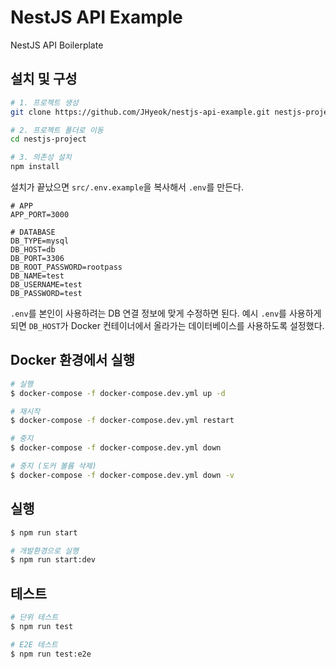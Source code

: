 # NestJS API Example

NestJS API Boilerplate

## 설치 및 구성

```bash
# 1. 프로젝트 생성
git clone https://github.com/JHyeok/nestjs-api-example.git nestjs-project

# 2. 프로젝트 폴더로 이동
cd nestjs-project

# 3. 의존성 설치
npm install
```

설치가 끝났으면 `src/.env.example`을 복사해서 `.env`를 만든다.

```
# APP
APP_PORT=3000

# DATABASE
DB_TYPE=mysql
DB_HOST=db
DB_PORT=3306
DB_ROOT_PASSWORD=rootpass
DB_NAME=test
DB_USERNAME=test
DB_PASSWORD=test
```

`.env`를 본인이 사용하려는 DB 연결 정보에 맞게 수정하면 된다. 예시 `.env`를 사용하게 되면 `DB_HOST`가 Docker 컨테이너에서 올라가는 데이터베이스를 사용하도록 설정했다.

## Docker 환경에서 실행

```bash
# 실행
$ docker-compose -f docker-compose.dev.yml up -d

# 재시작
$ docker-compose -f docker-compose.dev.yml restart

# 중지
$ docker-compose -f docker-compose.dev.yml down

# 중지 (도커 볼륨 삭제)
$ docker-compose -f docker-compose.dev.yml down -v
```

## 실행

```bash
$ npm run start

# 개발환경으로 실행
$ npm run start:dev
```

## 테스트

```bash
# 단위 테스트
$ npm run test

# E2E 테스트
$ npm run test:e2e
```

